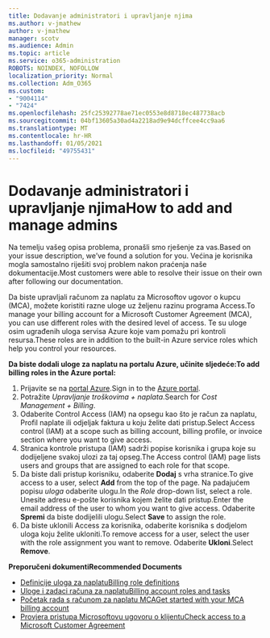 ```yaml
---
title: Dodavanje administratori i upravljanje njima
ms.author: v-jmathew
author: v-jmathew
manager: scotv
ms.audience: Admin
ms.topic: article
ms.service: o365-administration
ROBOTS: NOINDEX, NOFOLLOW
localization_priority: Normal
ms.collection: Adm_O365
ms.custom:
- "9004114"
- "7424"
ms.openlocfilehash: 25fc25392778ae71ec0553e8d8718ec487738acb
ms.sourcegitcommit: 04bf13605a30ad4a2218ad9e94dcffcee4cc9aa6
ms.translationtype: MT
ms.contentlocale: hr-HR
ms.lasthandoff: 01/05/2021
ms.locfileid: "49755431"
---
```

# <a name="how-to-add-and-manage-admins"></a><span data-ttu-id="6f6a8-102">Dodavanje administratori i upravljanje njima</span><span class="sxs-lookup"><span data-stu-id="6f6a8-102">How to add and manage admins</span></span>

<span data-ttu-id="6f6a8-103">Na temelju vašeg opisa problema, pronašli smo rješenje za vas.</span><span class="sxs-lookup"><span data-stu-id="6f6a8-103">Based on your issue description, we’ve found a solution for you.</span></span> <span data-ttu-id="6f6a8-104">Većina je korisnika mogla samostalno riješiti svoj problem nakon praćenja naše dokumentacije.</span><span class="sxs-lookup"><span data-stu-id="6f6a8-104">Most customers were able to resolve their issue on their own after following our documentation.</span></span>

<span data-ttu-id="6f6a8-105">Da biste upravljali računom za naplatu za Microsoftov ugovor o kupcu (MCA), možete koristiti razne uloge uz željenu razinu programa Access.</span><span class="sxs-lookup"><span data-stu-id="6f6a8-105">To manage your billing account for a Microsoft Customer Agreement (MCA), you can use different roles with the desired level of access.</span></span> <span data-ttu-id="6f6a8-106">Te su uloge osim ugrađenih uloga servisa Azure koje vam pomažu pri kontroli resursa.</span><span class="sxs-lookup"><span data-stu-id="6f6a8-106">These roles are in addition to the built-in Azure service roles which help you control your resources.</span></span>

<span data-ttu-id="6f6a8-107">**Da biste dodali uloge za naplatu na portalu Azure, učinite sljedeće:**</span><span class="sxs-lookup"><span data-stu-id="6f6a8-107">**To add billing roles in the Azure portal:**</span></span>

1. <span data-ttu-id="6f6a8-108">Prijavite se na [portal Azure](https://portal.azure.com/).</span><span class="sxs-lookup"><span data-stu-id="6f6a8-108">Sign in to the [Azure portal](https://portal.azure.com/).</span></span>
2. <span data-ttu-id="6f6a8-109">Potražite *Upravljanje troškovima + naplata*.</span><span class="sxs-lookup"><span data-stu-id="6f6a8-109">Search for *Cost Management + Billing*.</span></span>
3. <span data-ttu-id="6f6a8-110">Odaberite Control Access (IAM) na opsegu kao što je račun za naplatu, Profil naplate ili odjeljak faktura u koju želite dati pristup.</span><span class="sxs-lookup"><span data-stu-id="6f6a8-110">Select Access control (IAM) at a scope such as billing account, billing profile, or invoice section where you want to give access.</span></span>
4. <span data-ttu-id="6f6a8-111">Stranica kontrole pristupa (IAM) sadrži popise korisnika i grupa koje su dodijeljene svakoj ulozi za taj opseg.</span><span class="sxs-lookup"><span data-stu-id="6f6a8-111">The Access control (IAM) page lists users and groups that are assigned to each role for that scope.</span></span>
5. <span data-ttu-id="6f6a8-112">Da biste dali pristup korisniku, odaberite **Dodaj** s vrha stranice.</span><span class="sxs-lookup"><span data-stu-id="6f6a8-112">To give access to a user, select **Add** from the top of the page.</span></span> <span data-ttu-id="6f6a8-113">Na padajućem popisu *uloga* odaberite ulogu.</span><span class="sxs-lookup"><span data-stu-id="6f6a8-113">In the *Role* drop-down list, select a role.</span></span> <span data-ttu-id="6f6a8-114">Unesite adresu e-pošte korisnika kojem želite dati pristup.</span><span class="sxs-lookup"><span data-stu-id="6f6a8-114">Enter the email address of the user to whom you want to give access.</span></span> <span data-ttu-id="6f6a8-115">Odaberite **Spremi** da biste dodijelili ulogu.</span><span class="sxs-lookup"><span data-stu-id="6f6a8-115">Select **Save** to assign the role.</span></span>
6. <span data-ttu-id="6f6a8-116">Da biste uklonili Access za korisnika, odaberite korisnika s dodjelom uloga koju želite ukloniti.</span><span class="sxs-lookup"><span data-stu-id="6f6a8-116">To remove access for a user, select the user with the role assignment you want to remove.</span></span> <span data-ttu-id="6f6a8-117">Odaberite **Ukloni**.</span><span class="sxs-lookup"><span data-stu-id="6f6a8-117">Select **Remove**.</span></span>

<span data-ttu-id="6f6a8-118">**Preporučeni dokumenti**</span><span class="sxs-lookup"><span data-stu-id="6f6a8-118">**Recommended Documents**</span></span>

- [<span data-ttu-id="6f6a8-119">Definicije uloga za naplatu</span><span class="sxs-lookup"><span data-stu-id="6f6a8-119">Billing role definitions</span></span>](https://docs.microsoft.com/azure/cost-management-billing/manage/understand-mca-roles)
- [<span data-ttu-id="6f6a8-120">Uloge i zadaci računa za naplatu</span><span class="sxs-lookup"><span data-stu-id="6f6a8-120">Billing account roles and tasks</span></span>](https://docs.microsoft.com/azure/cost-management-billing/manage/understand-mca-roles#billing-account-roles-and-tasks)
- [<span data-ttu-id="6f6a8-121">Početak rada s računom za naplatu MCA</span><span class="sxs-lookup"><span data-stu-id="6f6a8-121">Get started with your MCA billing account</span></span>](https://docs.microsoft.com/azure/cost-management-billing/understand/mca-overview)
- [<span data-ttu-id="6f6a8-122">Provjera pristupa Microsoftovu ugovoru o klijentu</span><span class="sxs-lookup"><span data-stu-id="6f6a8-122">Check access to a Microsoft Customer Agreement</span></span>](https://docs.microsoft.com/azure/cost-management-billing/manage/change-credit-card?WT.mc_id=Portal-Microsoft_Azure_Support%22%20%5Cl%20%22manage-credit-cards-for-a-microsoft-customer-agreement%22%20%5Ct%20%22_blank#check-the-type-of-your-account)
